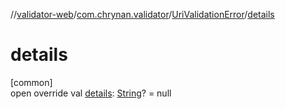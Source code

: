 //[validator-web](../../../index.md)/[com.chrynan.validator](../index.md)/[UriValidationError](index.md)/[details](details.md)

# details

[common]\
open override val [details](details.md): [String](https://kotlinlang.org/api/latest/jvm/stdlib/kotlin/-string/index.html)? = null

